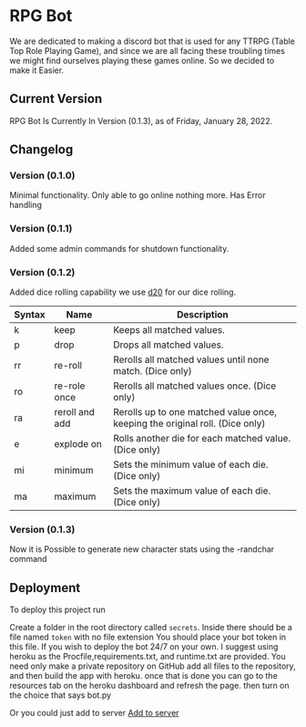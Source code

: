 
# RPG Bot

We are dedicated to making a discord bot
that is used for any TTRPG (Table Top Role Playing Game),
and since we are all facing these troubling times we might find
ourselves playing these games online. So we
decided to make it Easier.

## Current Version

RPG Bot Is Currently In Version (0.1.3), as of
Friday, January 28, 2022.

## Changelog

### Version (0.1.0)

Minimal functionality. Only able to go online
nothing more. Has Error handling

### Version (0.1.1)

Added some admin commands for shutdown functionality.

### Version (0.1.2)

Added dice rolling capability
we use [d20](https://pypi.org/project/d20/) for our dice rolling.

| Syntax | Name | Description |
|---|---|---|
| k | keep | Keeps all matched values. |
| p | drop | Drops all matched values. |
| rr | re-roll | Rerolls all matched values until none match. (Dice only) |
| ro | re-role once | Rerolls all matched values once. (Dice only) |
| ra | reroll and add | Rerolls up to one matched value once, keeping the original roll. (Dice only) |
| e | explode on | Rolls another die for each matched value. (Dice only) |
| mi | minimum | Sets the minimum value of each die. (Dice only) |
| ma | maximum | Sets the maximum value of each die. (Dice only) |

### Version (0.1.3)

Now it is Possible to generate new character stats using the -randchar command

## Deployment

To deploy this project run

Create a folder in the root directory called `secrets`.
Inside there should be a file named `token` with no file extension
You should place your bot token in this file. If you wish to deploy the bot 24/7 on your own.
I suggest using heroku as the Procfile,requirements.txt, and runtime.txt are provided.
You need only make a private repository on GitHub add all files to the repository, and then build the app with heroku.
once that is done you can go to the resources tab on the heroku dashboard and refresh the page.
then turn on the choice that says bot.py

Or you could just add to server [Add to server](https://discord.com/api/oauth2/authorize?client_id=722335475976634539&permissions=8&scope=bot%20applications.commands)
